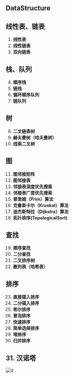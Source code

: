 ﻿## DataStructure
## 线性表、链表
1. **线性表**
2. **线性链表**
3. **双向链表**
## 栈、队列
4. **顺序栈**
5. **链栈**
6. **循环顺序队列**
7. **链队列**
## 树
8. **二叉链表树**
9. **赫夫曼树（哈夫曼树）**
10. **线索二叉树**
## 图
11. **图邻接矩阵**
12. **图邻接表**
13. **邻接表深度优先搜索**
14. **邻接表广度优先搜索**
15. **普里姆（Prim）算法**
16. **克鲁斯卡尔（Kruskal）算法**
17. **迪杰斯特拉（Dijkstra）算法**
18. **拓扑排序(TopologicalSort)**
## 查找
19. **顺序查找**
20. **二分查找**
21. **二叉排序树**
22. **散列表（哈希表）**
## 排序
23. **直接插入排序**
24. **二分插入排序**
25. **希尔排序**
26. **冒泡排序**
27. **快速排序**
28. **简单选择排序**
29. **堆排序**
30. **归并排序**
## 31. **汉诺塔**
![d](C:\Users\16896\Desktop\1.svg)